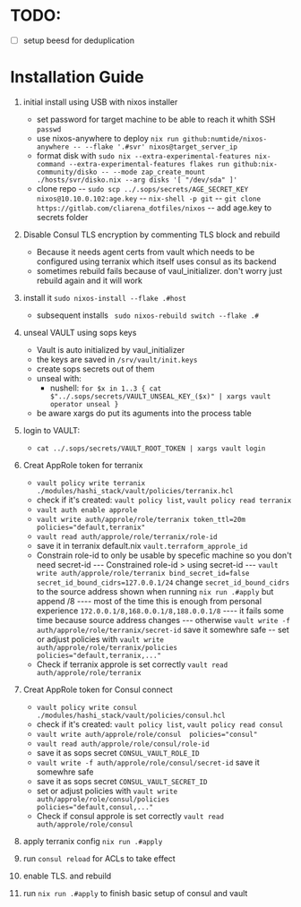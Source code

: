 
# TODO:
- [ ] setup beesd for deduplication


# Installation Guide

1. initial install using USB with nixos installer
    - set password for target machine to be able to reach it whith SSH `passwd`
    - use nixos-anywhere to deploy 
    `nix run github:numtide/nixos-anywhere -- --flake '.#svr' nixos@target_server_ip`
    - format disk with
    `sudo nix --extra-experimental-features nix-command --extra-experimental-features flakes run github:nix-community/disko -- --mode zap_create_mount ./hosts/svr/disko.nix --arg disks '[ "/dev/sda" ]'`
    - clone repo 
    -- `sudo scp ../.sops/secrets/AGE_SECRET_KEY nixos@10.10.0.102:age.key`
    -- `nix-shell -p git`
    -- `git clone https://gitlab.com/cliarena_dotfiles/nixos`
    -- add age.key to secrets folder

2. Disable Consul TLS encryption by commenting TLS block and rebuild 
    - Because it needs agent certs from vault which needs to be configured using terranix 
    which itself uses consul as its backend
    - sometimes rebuild fails because of vaul_initializer. don't worry just rebuild again and it will work

3. install it `sudo nixos-install --flake .#host`
    - subsequent installs ` sudo nixos-rebuild switch --flake .#`

4. unseal VAULT using sops keys
    - Vault is auto initialized by vaul_initializer
    - the keys are saved in `/srv/vault/init.keys`
    - create sops secrets out of them
    - unseal with:
        - nushell: `for $x in 1..3 { cat $"../.sops/secrets/VAULT_UNSEAL_KEY_($x)" | xargs vault operator unseal }`
    - be aware xargs do put its aguments into the process table

5. login to VAULT: 
    - `cat ../.sops/secrets/VAULT_ROOT_TOKEN | xargs vault login`

6. Creat AppRole token for terranix
    - `vault policy write terranix ./modules/hashi_stack/vault/policies/terranix.hcl`
    - check if it's created: `vault policy list`, `vault policy read terranix`
    - `vault auth enable approle`
    - `vault write auth/approle/role/terranix token_ttl=20m policies="default,terranix"`
    - `vault read auth/approle/role/terranix/role-id`
    - save it in terranix default.nix `vault.terraform_approle_id`
    - Constrain role-id to only be usable by specefic machine so you don't need secret-id
    --- Constrained role-id > using secret-id
    --- `vault write auth/approle/role/terranix bind_secret_id=false secret_id_bound_cidrs=127.0.0.1/24` change `secret_id_bound_cidrs` to the source address shown when running `nix run .#apply` but append /8
    ---- most of the time this is enough from personal experience `172.0.0.1/8,168.0.0.1/8,188.0.0.1/8`
    ---- it fails some time because source address changes
    --- otherwise `vault write -f auth/approle/role/terranix/secret-id` save it somewhre safe
    -- set or adjust policies with `vault write  auth/approle/role/terranix/policies  policies="default,terranix,..."`
    - Check if terranix approle is set correctly `vault read auth/approle/role/terranix`


6. Creat AppRole token for Consul connect
    - `vault policy write consul ./modules/hashi_stack/vault/policies/consul.hcl`
    - check if it's created: `vault policy list`, `vault policy read consul`
    - `vault write auth/approle/role/consul  policies="consul"`
    - `vault read auth/approle/role/consul/role-id`
    - save it as sops secret `CONSUL_VAULT_ROLE_ID`
    - `vault write -f auth/approle/role/consul/secret-id` save it somewhre safe
    - save it as sops secret `CONSUL_VAULT_SECRET_ID`
    - set or adjust policies with `vault write  auth/approle/role/consul/policies  policies="default,consul,..."`
    - Check if consul approle is set correctly `vault read auth/approle/role/consul`


7. apply terranix config `nix run .#apply`

8. run `consul reload` for ACLs to take effect

9. enable TLS. and rebuild 


10. run `nix run .#apply` to finish basic setup of consul and vault



